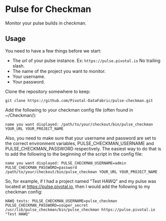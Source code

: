 Pulse for Checkman
==================

Monitor your pulse builds in checkman.

Usage
-----

You need to have a few things before we start:

* The url of your pulse instance. Ex: ```https://pulse.pivotal.io``` No trailing slash.
* The name of the project you want to monitor.
* Your username.
* Your password.

Clone the repository somewhere to keep:

```
git clone https://github.com/Pivotal-DataFabric/pulse-checkman.git
```

Add the following to your checkman config file (often found in ~/Checkman/):

```
name you want displayed: /path/to/your/checkout/bin/pulse_checkman YOUR_URL YOUR_PROJECT_NAME
```

Also, you need to make sure that your username and password are set to the correct environment variables, PULSE_CHECKMAN_USERNAME and PULSE_CHECKMAN_PASSWORD respectively.
The easiest way to do that is to add the following to the beginning of the script in the config file:

```
name you want displayed: PULSE_CHECKMAN_USERNAME=admin PULSE_CHECKMAN_PASSWORD=password /path/to/your/checkout/bin/pulse_checkman YOUR_URL YOUR_PROJECT_NAME
```

So, for example, if I had a project named "Test HAWQ" and my pulse was located at https://pulse.pivotal.io, then I would add the following to my checkman config:

```
HAWQ tests: PULSE_CHECKMAN_USERNAME=pulse_checkman PULSE_CHECKMAN_PASSWORD=souper_secret /usr/lib/pulse_checkman/bin/pulse_checkman https://pulse.pivotal.io "Test HAWQ"
```
